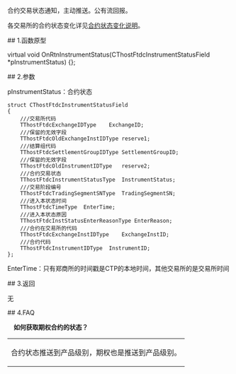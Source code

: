 <p>合约交易状态通知，主动推送。公有流回报。</p>
<p>各交易所的合约状态变化详见<a href="../../../QTYWGZ/HYZTBHSM/">合约状态变化说明</a>。</p>
<span class="anchor" id="7be37fc8-6379-419c-b347-a1a14f3dce78"></span>
## 1.函数原型
<p>virtual void OnRtnInstrumentStatus(CThostFtdcInstrumentStatusField *pInstrumentStatus) {};</p>
<span class="anchor" id="4bf032b4-13a1-4878-8350-8f54cfb7e6f0"></span>
## 2.参数
<p>pInstrumentStatus：合约状态</p>
<pre><code>struct CThostFtdcInstrumentStatusField
{
    ///交易所代码
    TThostFtdcExchangeIDType    ExchangeID;
    ///保留的无效字段
    TThostFtdcOldExchangeInstIDType reserve1;
    ///结算组代码
    TThostFtdcSettlementGroupIDType SettlementGroupID;
    ///保留的无效字段
    TThostFtdcOldInstrumentIDType   reserve2;
    ///合约交易状态
    TThostFtdcInstrumentStatusType  InstrumentStatus;
    ///交易阶段编号
    TThostFtdcTradingSegmentSNType  TradingSegmentSN;
    ///进入本状态时间
    TThostFtdcTimeType  EnterTime;
    ///进入本状态原因
    TThostFtdcInstStatusEnterReasonType EnterReason;
    ///合约在交易所的代码
    TThostFtdcExchangeInstIDType    ExchangeInstID;
    ///合约代码
    TThostFtdcInstrumentIDType  InstrumentID;
};
</code></pre>
<p>EnterTime：只有郑商所的时间戳是CTP的本地时间，其他交易所的是交易所时间</p>
<span class="anchor" id="c44f53d3-6cab-4bf7-be84-e7f4470b8647"></span>
## 3.返回
<p>无</p>
<span class="anchor" id="8f2b54a7-0dbd-4be2-9858-428ca39096ea"></span>
## 4.FAQ
<p><div class="region_i"><p class="region_header" id="region_header_1" style="padding-left: 1em;font-weight : bold;text-indent: 0px;text-align: left;">如何获取期权合约的状态？</p><div class="region_panel" id="region_panel_1" style="display:block;"><table><tr><td>
<p>合约状态推送到产品级别，期权也是推送到产品级别。</p>
</td></tr></table>
</div><p class="region_tail" id="region_tail_1" style="border-top-color:transparent;border-bottom-width:0;"></p></div></p>

